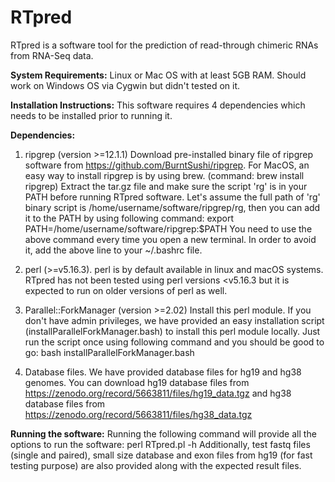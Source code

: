 # RTpred
RTpred is a software tool for the prediction of read-through chimeric RNAs from RNA-Seq data.

**System Requirements:**
Linux or Mac OS with at least 5GB RAM. Should work on Windows OS via Cygwin but didn't tested on it.

**Installation Instructions:**
This software requires 4 dependencies which needs to be installed prior to running it.

**Dependencies:**
1. ripgrep (version >=12.1.1)
Download pre-installed binary file of ripgrep software from https://github.com/BurntSushi/ripgrep. For MacOS, an easy way to install ripgrep is by using brew. (command: brew install ripgrep)
Extract the tar.gz file and make sure the script 'rg' is in your PATH before running RTpred software. Let's assume the full path of 'rg' binary script is /home/username/software/ripgrep/rg, then you can add it to the PATH by using following command:
export PATH=/home/username/software/ripgrep:$PATH
You need to use the above command every time you open a new terminal. In order to avoid it, add the above line to your ~/.bashrc file.

2. perl (>=v5.16.3). perl is by default available in linux and macOS systems. RTpred has not been tested using perl versions <v5.16.3 but it is expected to run on older versions of perl as well.

3. Parallel::ForkManager (version >=2.02)
Install this perl module. If you don't have admin privileges, we have provided an easy installation script (installParallelForkManager.bash) to install this perl module locally. Just run the script once using following command and you should be good to go:
bash installParallelForkManager.bash

4. Database files. We have provided database files for hg19 and hg38 genomes. You can download hg19 database files from https://zenodo.org/record/5663811/files/hg19_data.tgz and hg38 database files from https://zenodo.org/record/5663811/files/hg38_data.tgz

**Running the software:**
Running the following command will provide all the options to run the software:
perl RTpred.pl -h
Additionally, test fastq files (single and paired), small size database and exon files from hg19 (for fast testing purpose) are also provided along with the expected result files.
